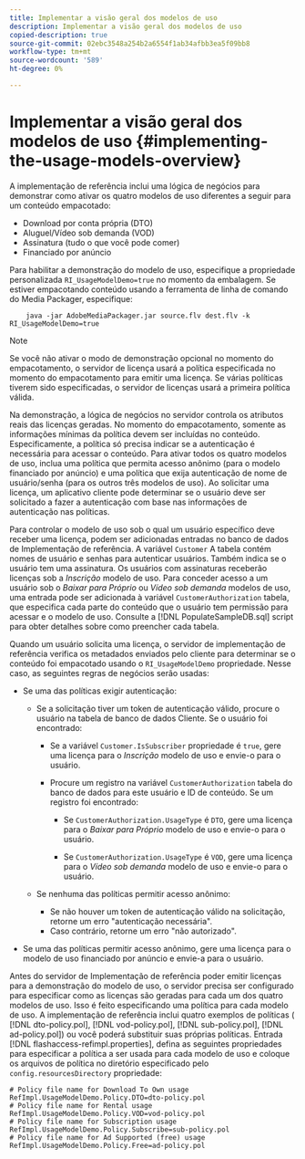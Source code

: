 ```yaml
---
title: Implementar a visão geral dos modelos de uso
description: Implementar a visão geral dos modelos de uso
copied-description: true
source-git-commit: 02ebc3548a254b2a6554f1ab34afbb3ea5f09bb8
workflow-type: tm+mt
source-wordcount: '589'
ht-degree: 0%

---
```


# Implementar a visão geral dos modelos de uso {#implementing-the-usage-models-overview}

A implementação de referência inclui uma lógica de negócios para demonstrar como ativar os quatro modelos de uso diferentes a seguir para um conteúdo empacotado:

* Download por conta própria (DTO)
* Aluguel/Vídeo sob demanda (VOD)
* Assinatura (tudo o que você pode comer)
* Financiado por anúncio

Para habilitar a demonstração do modelo de uso, especifique a propriedade personalizada `RI_UsageModelDemo=true` no momento da embalagem. Se estiver empacotando conteúdo usando a ferramenta de linha de comando do Media Packager, especifique:

```
    java -jar AdobeMediaPackager.jar source.flv dest.flv -k RI_UsageModelDemo=true
```

>[!NOTE]
>
>Se você não ativar o modo de demonstração opcional no momento do empacotamento, o servidor de licença usará a política especificada no momento do empacotamento para emitir uma licença. Se várias políticas tiverem sido especificadas, o servidor de licenças usará a primeira política válida.

Na demonstração, a lógica de negócios no servidor controla os atributos reais das licenças geradas. No momento do empacotamento, somente as informações mínimas da política devem ser incluídas no conteúdo. Especificamente, a política só precisa indicar se a autenticação é necessária para acessar o conteúdo. Para ativar todos os quatro modelos de uso, inclua uma política que permita acesso anônimo (para o modelo financiado por anúncio) e uma política que exija autenticação de nome de usuário/senha (para os outros três modelos de uso). Ao solicitar uma licença, um aplicativo cliente pode determinar se o usuário deve ser solicitado a fazer a autenticação com base nas informações de autenticação nas políticas.

Para controlar o modelo de uso sob o qual um usuário específico deve receber uma licença, podem ser adicionadas entradas no banco de dados de Implementação de referência. A variável `Customer` A tabela contém nomes de usuário e senhas para autenticar usuários. Também indica se o usuário tem uma assinatura. Os usuários com assinaturas receberão licenças sob a *Inscrição* modelo de uso. Para conceder acesso a um usuário sob o *Baixar para Próprio* ou *Vídeo sob demanda* modelos de uso, uma entrada pode ser adicionada à variável `CustomerAuthorization` tabela, que especifica cada parte do conteúdo que o usuário tem permissão para acessar e o modelo de uso. Consulte a [!DNL PopulateSampleDB.sql] script para obter detalhes sobre como preencher cada tabela.

Quando um usuário solicita uma licença, o servidor de implementação de referência verifica os metadados enviados pelo cliente para determinar se o conteúdo foi empacotado usando o `RI_UsageModelDemo` propriedade. Nesse caso, as seguintes regras de negócios serão usadas:

* Se uma das políticas exigir autenticação:

   * Se a solicitação tiver um token de autenticação válido, procure o usuário na tabela de banco de dados Cliente. Se o usuário foi encontrado:

      * Se a variável `Customer.IsSubscriber` propriedade é `true`, gere uma licença para o *Inscrição* modelo de uso e envie-o para o usuário.

      * Procure um registro na variável `CustomerAuthorization` tabela do banco de dados para este usuário e ID de conteúdo. Se um registro foi encontrado:

         * Se `CustomerAuthorization.UsageType` é `DTO`, gere uma licença para o *Baixar para Próprio* modelo de uso e envie-o para o usuário.

         * Se `CustomerAuthorization.UsageType` é `VOD`, gere uma licença para o *Vídeo sob demanda* modelo de uso e envie-o para o usuário.

   * Se nenhuma das políticas permitir acesso anônimo:

      * Se não houver um token de autenticação válido na solicitação, retorne um erro &quot;autenticação necessária&quot;.
      * Caso contrário, retorne um erro &quot;não autorizado&quot;.

* Se uma das políticas permitir acesso anônimo, gere uma licença para o modelo de uso financiado por anúncio e envie-a para o usuário.

Antes do servidor de Implementação de referência poder emitir licenças para a demonstração do modelo de uso, o servidor precisa ser configurado para especificar como as licenças são geradas para cada um dos quatro modelos de uso. Isso é feito especificando uma política para cada modelo de uso. A implementação de referência inclui quatro exemplos de políticas ( [!DNL dto-policy.pol], [!DNL vod-policy.pol], [!DNL sub-policy.pol], [!DNL ad-policy.pol]) ou você poderá substituir suas próprias políticas. Entrada [!DNL flashaccess-refimpl.properties], defina as seguintes propriedades para especificar a política a ser usada para cada modelo de uso e coloque os arquivos de política no diretório especificado pelo `config.resourcesDirectory` propriedade:

```
# Policy file name for Download To Own usage  
RefImpl.UsageModelDemo.Policy.DTO=dto-policy.pol  
# Policy file name for Rental usage  
RefImpl.UsageModelDemo.Policy.VOD=vod-policy.pol  
# Policy file name for Subscription usage  
RefImpl.UsageModelDemo.Policy.Subscribe=sub-policy.pol  
# Policy file name for Ad Supported (free) usage  
RefImpl.UsageModelDemo.Policy.Free=ad-policy.pol
```
